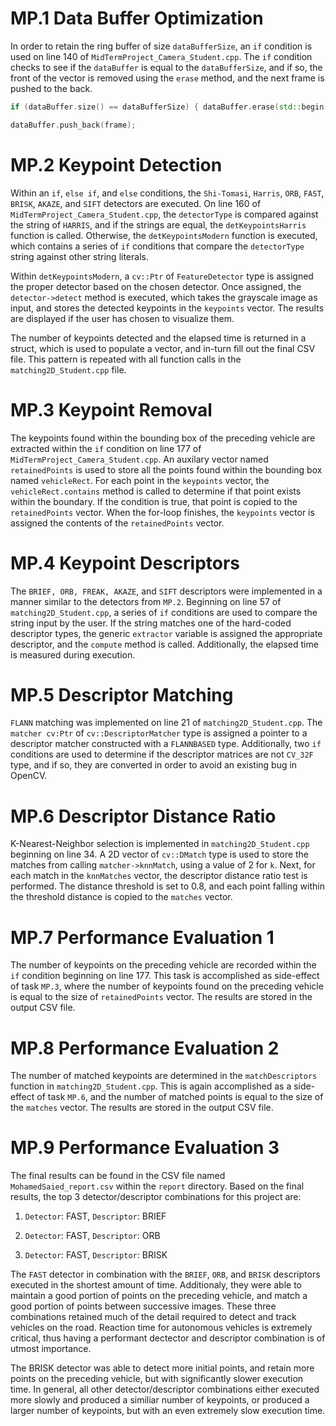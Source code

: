 
# MP.1 Data Buffer Optimization

In order to retain the ring buffer of size `dataBufferSize`, an `if` condition is used on line 140
of `MidTermProject_Camera_Student.cpp`. The `if` condition checks to see if the `dataBuffer` is
equal to the `dataBufferSize`, and if so, the front of the vector is removed using the `erase`
method, and the next frame is pushed to the back.

```cpp
if (dataBuffer.size() == dataBufferSize) { dataBuffer.erase(std::begin(dataBuffer)); }

dataBuffer.push_back(frame);
```

# MP.2 Keypoint Detection

Within an `if`, `else if`, and `else` conditions, the `Shi-Tomasi`, `Harris`, `ORB`, `FAST`,
`BRISK`, `AKAZE`, and `SIFT` detectors are executed. On line 160 of
`MidTermProject_Camera_Student.cpp`, the `detectorType` is compared against the string of `HARRIS`,
and if the strings are equal, the `detKeypointsHarris` function is called. Otherwise, the
`detKeypointsModern` function is executed, which contains a series of `if` conditions that compare
the `detectorType` string against other string literals.

Within `detKeypointsModern`, a `cv::Ptr` of `FeatureDetector` type is assigned the proper detector
based on the chosen detector. Once assigned, the `detector->detect` method is executed, which takes
the grayscale image as input, and stores the detected keypoints in the `keypoints` vector. The
results are displayed if the user has chosen to visualize them.

The number of keypoints detected and the elapsed time is returned in a struct, which is used to
populate a vector, and in-turn fill out the final CSV file. This pattern is repeated with all
function calls in the `matching2D_Student.cpp` file.

# MP.3 Keypoint Removal

The keypoints found within the bounding box of the preceding vehicle are extracted within the `if`
condition on line 177 of `MidTermProject_Camera_Student.cpp`. An auxilary vector named
`retainedPoints` is used to store all the points found within the bounding box named `vehicleRect`.
For each point in the `keypoints` vector, the `vehicleRect.contains` method is called to determine
if that point exists within the boundary. If the condition is true, that point is copied to the
`retainedPoints` vector. When the for-loop finishes, the `keypoints` vector is assigned the contents
of the `retainedPoints` vector.

# MP.4 Keypoint Descriptors

The `BRIEF, ORB, FREAK, AKAZE`, and `SIFT` descriptors were implemented in a manner similar to the
detectors from `MP.2`. Beginning on line 57 of `matching2D_Student.cpp`, a series of `if` conditions
are used to compare the string input by the user. If the string matches one of the hard-coded
descriptor types, the generic `extractor` variable is assigned the appropriate descriptor, and the
`compute` method is called. Additionally, the elapsed time is measured during execution.

# MP.5 Descriptor Matching

`FLANN` matching was implemented on line 21 of `matching2D_Student.cpp`. The `matcher cv:Ptr` of
`cv::DescriptorMatcher` type is assigned a pointer to a descriptor matcher constructed with a
`FLANNBASED` type. Additionally, two `if` conditions are used to determine if the descriptor
matrices are not `CV_32F` type, and if so, they are converted in order to avoid an existing bug in
OpenCV.

# MP.6 Descriptor Distance Ratio

K-Nearest-Neighbor selection is implemented in `matching2D_Student.cpp` beginning on line 34. A 2D
vector of `cv::DMatch` type is used to store the matches from calling `matcher->knnMatch`, using a
value of 2 for `k`. Next, for each match in the `knnMatches` vector, the descriptor distance ratio
test is performed. The distance threshold is set to 0.8, and each point falling within the threshold
distance is copied to the `matches` vector.

# MP.7 Performance Evaluation 1

The number of keypoints on the preceding vehicle are recorded within the `if` condition beginning on
line 177. This task is accomplished as side-effect of task `MP.3`, where the number of keypoints found on
the preceding vehicle is equal to the size of `retainedPoints` vector. The results are stored in the
output CSV file.

# MP.8 Performance Evaluation 2

The number of matched keypoints are determined in the `matchDescriptors` function in
`matching2D_Student.cpp`. This is again accomplished as a side-effect of task `MP.6`, and the number
of matched points is equal to the size of the `matches` vector. The results are stored in the output
CSV file.

# MP.9 Performance Evaluation 3

The final results can be found in the CSV file named `MohamedSaied_report.csv` within
the `report` directory. Based on the final results, the top 3 detector/descriptor combinations for
this project are:

1. `Detector`: FAST, `Descriptor`: BRIEF

2. `Detector`: FAST, `Descriptor`: ORB

3. `Detector`: FAST, `Descriptor`: BRISK

The `FAST` detector in combination with the `BRIEF`, `ORB`, and `BRISK` descriptors executed in the
shortest amount of time. Additionaly, they were able to maintain a good portion of points on the
preceding vehicle, and match a good portion of points between successive images. These three
combinations retained much of the detail required to detect and track vehicles on the road. Reaction
time for autonomous vehicles is extremely critical, thus having a performant dectector and
descriptor combination is of utmost importance.

The BRISK detector was able to detect more initial points, and retain more points on the preceding
vehicle, but with significantly slower execution time. In general, all other detector/descriptor
combinations either executed more slowly and produced a similiar number of keypoints, or produced a
larger number of keypoints, but with an even extremely slow execution time.
